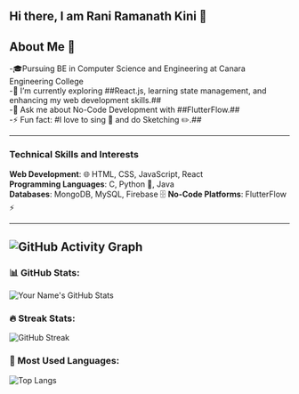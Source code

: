 ## Hi there, I am Rani Ramanath Kini 👋

## About Me 🚀
-🎓Pursuing BE in Computer Science and Engineering at Canara Engineering College  
-🌱 I’m currently exploring ##React.js, learning state management, and enhancing my web development skills.##  
-💬 Ask me about No-Code Development with ##FlutterFlow.##  
-⚡ Fun fact: #I love to sing 🎤 and do Sketching ✏️.##  

---


### Technical Skills and Interests

**Web Development**: 🌐 HTML, CSS, JavaScript, React  
**Programming Languages**: C, Python 🐍, Java  
**Databases**: MongoDB, MySQL, Firebase 🗄️ 
**No-Code Platforms**: FlutterFlow ⚡

---

![GitHub Activity Graph](https://github-readme-activity-graph.vercel.app/graph?username=ranirkini2004&theme=github) 
---

### 📊 GitHub Stats:
![Your Name's GitHub Stats](https://github-readme-stats.vercel.app/api?username=ranirkini2004&show_icons=true&theme=tokyonight)

### 🔥 Streak Stats:
![GitHub Streak](https://streak-stats.demolab.com/?user=ranirkini2004&theme=tokyonight)

### 🚀 Most Used Languages:
![Top Langs](https://github-readme-stats.vercel.app/api/top-langs/?username=ranirkini2004&layout=compact&theme=tokyonight)


